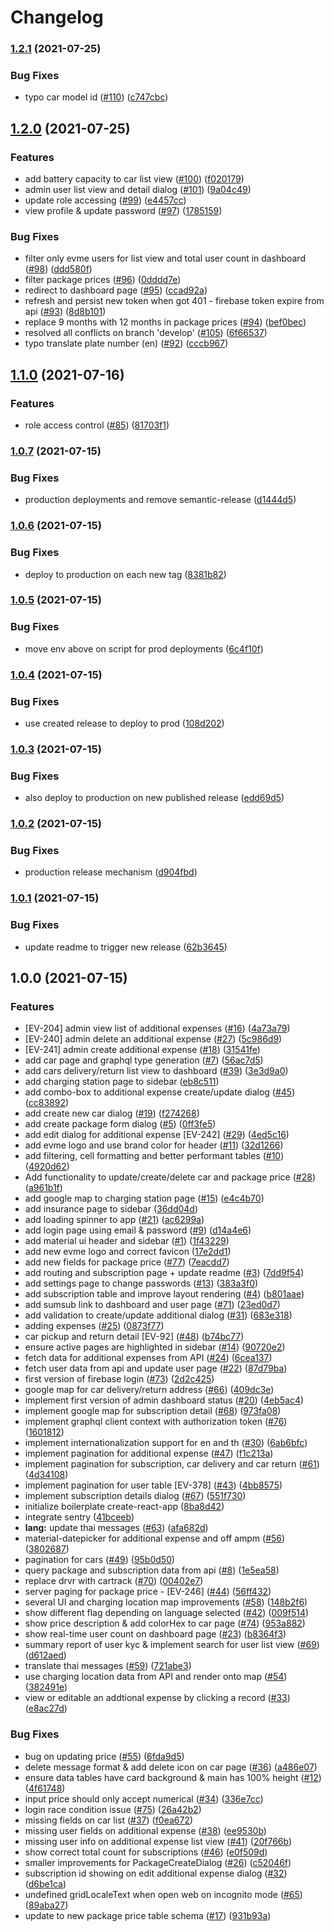 # Changelog

### [1.2.1](https://www.github.com/projecttron/tron-admin-web/compare/v1.2.0...v1.2.1) (2021-07-25)


### Bug Fixes

* typo car model id ([#110](https://www.github.com/projecttron/tron-admin-web/issues/110)) ([c747cbc](https://www.github.com/projecttron/tron-admin-web/commit/c747cbcde2663f6659a8465f0687d460c5d5d60f))

## [1.2.0](https://www.github.com/projecttron/tron-admin-web/compare/v1.1.0...v1.2.0) (2021-07-25)


### Features

* add battery capacity to car list view ([#100](https://www.github.com/projecttron/tron-admin-web/issues/100)) ([f020179](https://www.github.com/projecttron/tron-admin-web/commit/f020179935c4ec53da567858a04404e66103df02))
* admin user list view and detail dialog ([#101](https://www.github.com/projecttron/tron-admin-web/issues/101)) ([9a04c49](https://www.github.com/projecttron/tron-admin-web/commit/9a04c49c94dd2ae845e2c51fde28218df8ea39f4))
* update role accessing ([#99](https://www.github.com/projecttron/tron-admin-web/issues/99)) ([e4457cc](https://www.github.com/projecttron/tron-admin-web/commit/e4457ccdb494119954a423634a10c9b70f6a76a9))
* view profile & update password ([#97](https://www.github.com/projecttron/tron-admin-web/issues/97)) ([1785159](https://www.github.com/projecttron/tron-admin-web/commit/1785159daa8eb8428d4ec4901ef0f9ef44850d00))


### Bug Fixes

* filter only evme users for list view and total user count in dashboard ([#98](https://www.github.com/projecttron/tron-admin-web/issues/98)) ([ddd580f](https://www.github.com/projecttron/tron-admin-web/commit/ddd580f1c3596b33aa6afa52f8b6ef0e2ef88d81))
* filter package prices ([#96](https://www.github.com/projecttron/tron-admin-web/issues/96)) ([0dddd7e](https://www.github.com/projecttron/tron-admin-web/commit/0dddd7ebd7355da79c26016a68945c309ef717c2))
* redirect to dashboard page ([#95](https://www.github.com/projecttron/tron-admin-web/issues/95)) ([ccad92a](https://www.github.com/projecttron/tron-admin-web/commit/ccad92a3bcab6a655d5c3f211ecb90ef8cdc1051))
* refresh and persist new token when got 401 - firebase token expire from api ([#93](https://www.github.com/projecttron/tron-admin-web/issues/93)) ([8d8b101](https://www.github.com/projecttron/tron-admin-web/commit/8d8b101be726b7ed0c21b8328c5cbb95065130bb))
* replace 9 months with 12 months in package prices ([#94](https://www.github.com/projecttron/tron-admin-web/issues/94)) ([bef0bec](https://www.github.com/projecttron/tron-admin-web/commit/bef0bec4a605d3babc0e58f92eedc00f3c1f5d1f))
* resolved all conflicts on branch 'develop' ([#105](https://www.github.com/projecttron/tron-admin-web/issues/105)) ([6f66537](https://www.github.com/projecttron/tron-admin-web/commit/6f66537b3247c7e42ec8ad901368fcaa60062653))
* typo translate plate number (en) ([#92](https://www.github.com/projecttron/tron-admin-web/issues/92)) ([cccb967](https://www.github.com/projecttron/tron-admin-web/commit/cccb967dbe4c50492025892e0209f77f4ab7c55a))

## [1.1.0](https://www.github.com/projecttron/tron-admin-web/compare/v1.0.7...v1.1.0) (2021-07-16)


### Features

* role access control ([#85](https://www.github.com/projecttron/tron-admin-web/issues/85)) ([81703f1](https://www.github.com/projecttron/tron-admin-web/commit/81703f17a9360dd2e343c8f01934b13f367af4da))

### [1.0.7](https://www.github.com/projecttron/tron-admin-web/compare/v1.0.6...v1.0.7) (2021-07-15)


### Bug Fixes

* production deployments and remove semantic-release ([d1444d5](https://www.github.com/projecttron/tron-admin-web/commit/d1444d5598eff34490afcefeefecf682c4455e0f))

### [1.0.6](https://www.github.com/projecttron/tron-admin-web/compare/v1.0.5...v1.0.6) (2021-07-15)


### Bug Fixes

* deploy to production on each new tag ([8381b82](https://www.github.com/projecttron/tron-admin-web/commit/8381b82c650ec70962bd5953c079c8011bcfde22))

### [1.0.5](https://www.github.com/projecttron/tron-admin-web/compare/v1.0.4...v1.0.5) (2021-07-15)


### Bug Fixes

* move env above on script for prod deployments ([6c4f10f](https://www.github.com/projecttron/tron-admin-web/commit/6c4f10fa913a74381b541a0ef9fcb9106e1f7e0f))

### [1.0.4](https://www.github.com/projecttron/tron-admin-web/compare/v1.0.3...v1.0.4) (2021-07-15)


### Bug Fixes

* use created release to deploy to prod ([108d202](https://www.github.com/projecttron/tron-admin-web/commit/108d2022391a997f7959cddb0654a819c550b039))

### [1.0.3](https://www.github.com/projecttron/tron-admin-web/compare/v1.0.2...v1.0.3) (2021-07-15)


### Bug Fixes

* also deploy to production on new published release ([edd69d5](https://www.github.com/projecttron/tron-admin-web/commit/edd69d563e1b59a8f30c6ba070b4542497e363fd))

### [1.0.2](https://www.github.com/projecttron/tron-admin-web/compare/v1.0.1...v1.0.2) (2021-07-15)


### Bug Fixes

* production release mechanism ([d904fbd](https://www.github.com/projecttron/tron-admin-web/commit/d904fbd2c4ce6f4122beb4056d29a6e07f8c5d57))

### [1.0.1](https://www.github.com/projecttron/tron-admin-web/compare/v1.0.0...v1.0.1) (2021-07-15)


### Bug Fixes

* update readme to trigger new release ([62b3645](https://www.github.com/projecttron/tron-admin-web/commit/62b3645c901efa5c9814c8c201d495c85feaf6c0))

## 1.0.0 (2021-07-15)


### Features

* [EV-204] admin view list of additional expenses ([#16](https://www.github.com/projecttron/tron-admin-web/issues/16)) ([4a73a79](https://www.github.com/projecttron/tron-admin-web/commit/4a73a793268d0ab02104994d240f6b97e0e043c1))
* [EV-240] admin delete an additional expense ([#27](https://www.github.com/projecttron/tron-admin-web/issues/27)) ([5c986d9](https://www.github.com/projecttron/tron-admin-web/commit/5c986d97ac06758feb453c4ef99c8a1a94e97f12))
* [EV-241] admin create additional expense ([#18](https://www.github.com/projecttron/tron-admin-web/issues/18)) ([31541fe](https://www.github.com/projecttron/tron-admin-web/commit/31541fe0cef93680c009439975d9645f15facd11))
* add car page and graphql type generation ([#7](https://www.github.com/projecttron/tron-admin-web/issues/7)) ([56ac7d5](https://www.github.com/projecttron/tron-admin-web/commit/56ac7d56ee88f3623ec21ff4efa393e00c78f9aa))
* add cars delivery/return list view to dashboard ([#39](https://www.github.com/projecttron/tron-admin-web/issues/39)) ([3e3d9a0](https://www.github.com/projecttron/tron-admin-web/commit/3e3d9a060cde19825c2833d09f3d028d56db9f17))
* add charging station page to sidebar ([eb8c511](https://www.github.com/projecttron/tron-admin-web/commit/eb8c511c9d7626cb6dcb526b81360d61864bbdfd))
* add combo-box to additional expense create/update dialog ([#45](https://www.github.com/projecttron/tron-admin-web/issues/45)) ([cc83892](https://www.github.com/projecttron/tron-admin-web/commit/cc8389215e80f47abf44377de7978feb8bc0753c))
* add create new car dialog ([#19](https://www.github.com/projecttron/tron-admin-web/issues/19)) ([f274268](https://www.github.com/projecttron/tron-admin-web/commit/f274268c503e3d8d9e6b29f4f4197f7aff31aa2c))
* add create package form dialog ([#5](https://www.github.com/projecttron/tron-admin-web/issues/5)) ([0ff3fe5](https://www.github.com/projecttron/tron-admin-web/commit/0ff3fe5bf4fecb705a8b740bc1ab13f2a15a6d46))
* add edit dialog for additional expense [EV-242] ([#29](https://www.github.com/projecttron/tron-admin-web/issues/29)) ([4ed5c16](https://www.github.com/projecttron/tron-admin-web/commit/4ed5c16103f56211827748bbe576f2749d4efdb3))
* add evme logo and use brand color for header ([#11](https://www.github.com/projecttron/tron-admin-web/issues/11)) ([32d1266](https://www.github.com/projecttron/tron-admin-web/commit/32d126636b12b72e3dae1f82472f5fad1a6b8ae6))
* add filtering, cell formatting and better performant tables ([#10](https://www.github.com/projecttron/tron-admin-web/issues/10)) ([4920d62](https://www.github.com/projecttron/tron-admin-web/commit/4920d627772d93a208b94d5db80cad8f8ad647e9))
* Add functionality to update/create/delete car and package price ([#28](https://www.github.com/projecttron/tron-admin-web/issues/28)) ([a961b1f](https://www.github.com/projecttron/tron-admin-web/commit/a961b1fd0ef1c405f945f284e20585639adb44af))
* add google map to charging station page ([#15](https://www.github.com/projecttron/tron-admin-web/issues/15)) ([e4c4b70](https://www.github.com/projecttron/tron-admin-web/commit/e4c4b707762362260e6dc9236120c3a1fec8a653))
* add insurance page to sidebar ([36dd04d](https://www.github.com/projecttron/tron-admin-web/commit/36dd04da9b096011607f500de237294cfbc87dc1))
* add loading spinner to app ([#21](https://www.github.com/projecttron/tron-admin-web/issues/21)) ([ac6299a](https://www.github.com/projecttron/tron-admin-web/commit/ac6299ade813572713d091ccfaf0a8fdb66a54b1))
* add login page using email & password ([#9](https://www.github.com/projecttron/tron-admin-web/issues/9)) ([d14a4e6](https://www.github.com/projecttron/tron-admin-web/commit/d14a4e670cc5caf9fdd872ee39d99e558a50c14b))
* add material ui header and sidebar ([#1](https://www.github.com/projecttron/tron-admin-web/issues/1)) ([1f43229](https://www.github.com/projecttron/tron-admin-web/commit/1f4322956ab792b77e6a052b07af8f77b88cab44))
* add new evme logo and correct favicon ([17e2dd1](https://www.github.com/projecttron/tron-admin-web/commit/17e2dd1cdd102438919e2d71a1e5c431b4891a76))
* add new fields for package price ([#77](https://www.github.com/projecttron/tron-admin-web/issues/77)) ([7eacdd7](https://www.github.com/projecttron/tron-admin-web/commit/7eacdd766626252341686762428ad68e21017398))
* add routing and subscription page + update readme ([#3](https://www.github.com/projecttron/tron-admin-web/issues/3)) ([7dd9f54](https://www.github.com/projecttron/tron-admin-web/commit/7dd9f54b86dbadaa76230219ea05a7065f26d85c))
* add settings page to change passwords ([#13](https://www.github.com/projecttron/tron-admin-web/issues/13)) ([383a3f0](https://www.github.com/projecttron/tron-admin-web/commit/383a3f06ae9a86746c5c39c6e4826c9f921d3dd3))
* add subscription table and improve layout rendering ([#4](https://www.github.com/projecttron/tron-admin-web/issues/4)) ([b801aae](https://www.github.com/projecttron/tron-admin-web/commit/b801aaeb76852728efba52feb534867b7663c21d))
* add sumsub link to dashboard and user page ([#71](https://www.github.com/projecttron/tron-admin-web/issues/71)) ([23ed0d7](https://www.github.com/projecttron/tron-admin-web/commit/23ed0d722b77ba625776e6157f87c9317f20fbe4))
* add validation to create/update additional dialog ([#31](https://www.github.com/projecttron/tron-admin-web/issues/31)) ([683e318](https://www.github.com/projecttron/tron-admin-web/commit/683e318194d19f523f3691cece92e7ad75219b52))
* adding expenses ([#25](https://www.github.com/projecttron/tron-admin-web/issues/25)) ([0873f77](https://www.github.com/projecttron/tron-admin-web/commit/0873f776a89bac9c7f0a76286917f6d877e34436))
* car pickup and return detail [EV-92] ([#48](https://www.github.com/projecttron/tron-admin-web/issues/48)) ([b74bc77](https://www.github.com/projecttron/tron-admin-web/commit/b74bc776ec772c203a75736424a8ce254139faea))
* ensure active pages are highlighted in sidebar ([#14](https://www.github.com/projecttron/tron-admin-web/issues/14)) ([90720e2](https://www.github.com/projecttron/tron-admin-web/commit/90720e2db6078ef6fc00d277a197a0c8739e81f6))
* fetch data for additional expenses from API ([#24](https://www.github.com/projecttron/tron-admin-web/issues/24)) ([6cea137](https://www.github.com/projecttron/tron-admin-web/commit/6cea137e1ccd94c4d9a0cb28fe0bfc28798034d5))
* fetch user data from api and update user page ([#22](https://www.github.com/projecttron/tron-admin-web/issues/22)) ([87d79ba](https://www.github.com/projecttron/tron-admin-web/commit/87d79ba5a92ac5df8757b3a982de7f483816f366))
* first version of firebase login ([#73](https://www.github.com/projecttron/tron-admin-web/issues/73)) ([2d2c425](https://www.github.com/projecttron/tron-admin-web/commit/2d2c425c604376c3bdfa3e5a492b820017442590))
* google map for car delivery/return address ([#66](https://www.github.com/projecttron/tron-admin-web/issues/66)) ([409dc3e](https://www.github.com/projecttron/tron-admin-web/commit/409dc3ebbf0df1a32c2ac002f0af174b5c4a80be))
* implement first version of admin dashboard status ([#20](https://www.github.com/projecttron/tron-admin-web/issues/20)) ([4eb5ac4](https://www.github.com/projecttron/tron-admin-web/commit/4eb5ac4f4a1cb851738ee803e031f7ac971d9889))
* implement google map for subscription detail ([#68](https://www.github.com/projecttron/tron-admin-web/issues/68)) ([973fa08](https://www.github.com/projecttron/tron-admin-web/commit/973fa08388cbb81c8c2bf597ede678174669ae08))
* implement graphql client context with authorization token ([#76](https://www.github.com/projecttron/tron-admin-web/issues/76)) ([1601812](https://www.github.com/projecttron/tron-admin-web/commit/1601812ee69e50887f4030779821aabd8d16eacd))
* implement internationalization support for en and th ([#30](https://www.github.com/projecttron/tron-admin-web/issues/30)) ([6ab6bfc](https://www.github.com/projecttron/tron-admin-web/commit/6ab6bfc860383ab88b8acf91a7dc8bc61b13a2b8))
* implement pagination for additional expense ([#47](https://www.github.com/projecttron/tron-admin-web/issues/47)) ([f1c213a](https://www.github.com/projecttron/tron-admin-web/commit/f1c213a4e84f056696591d860b5185389fa16a56))
* implement pagination for subscription, car delivery and car return ([#61](https://www.github.com/projecttron/tron-admin-web/issues/61)) ([4d34108](https://www.github.com/projecttron/tron-admin-web/commit/4d341088411297c6e5e4bb9119f3921aaf981b8e))
* implement pagination for user table [EV-378] ([#43](https://www.github.com/projecttron/tron-admin-web/issues/43)) ([4bb8575](https://www.github.com/projecttron/tron-admin-web/commit/4bb857573a74a07636d10f6a7b2dc686339d1d54))
* implement subscription details dialog ([#67](https://www.github.com/projecttron/tron-admin-web/issues/67)) ([551f730](https://www.github.com/projecttron/tron-admin-web/commit/551f730b1f60ec28d15133cdc2c1235c9d6d250b))
* initialize boilerplate create-react-app ([8ba8d42](https://www.github.com/projecttron/tron-admin-web/commit/8ba8d426def6df847b2c131e9693136cb1e35faa))
* integrate sentry ([41bceeb](https://www.github.com/projecttron/tron-admin-web/commit/41bceeb41bfc03f2e19a825588ff806d02487aa3))
* **lang:** update thai messages ([#63](https://www.github.com/projecttron/tron-admin-web/issues/63)) ([afa682d](https://www.github.com/projecttron/tron-admin-web/commit/afa682d155c97a14ba9762942a211ec802c4f5b9))
* material-datepicker for additional expense and off ampm ([#56](https://www.github.com/projecttron/tron-admin-web/issues/56)) ([3802687](https://www.github.com/projecttron/tron-admin-web/commit/3802687a4c1b9dd2775de069913e2901b1bb0960))
* pagination for cars ([#49](https://www.github.com/projecttron/tron-admin-web/issues/49)) ([95b0d50](https://www.github.com/projecttron/tron-admin-web/commit/95b0d503c5e79f20bbe5b4b163900713016560c2))
* query package and subscription data from api ([#8](https://www.github.com/projecttron/tron-admin-web/issues/8)) ([1e5ea58](https://www.github.com/projecttron/tron-admin-web/commit/1e5ea58486df796c619cfc6a39e8e57572b0ce2a))
* replace drvr with cartrack ([#70](https://www.github.com/projecttron/tron-admin-web/issues/70)) ([00402e7](https://www.github.com/projecttron/tron-admin-web/commit/00402e7729ad5710e9fa61a0438a0561e3748d91))
* server paging for package price - [EV-246] ([#44](https://www.github.com/projecttron/tron-admin-web/issues/44)) ([56ff432](https://www.github.com/projecttron/tron-admin-web/commit/56ff432196f88a233769e0ac84285e2bee47a7a6))
* several UI and charging location map improvements ([#58](https://www.github.com/projecttron/tron-admin-web/issues/58)) ([148b2f6](https://www.github.com/projecttron/tron-admin-web/commit/148b2f63f9cad64007b97519d3187415ce716d14))
* show different flag depending on language selected ([#42](https://www.github.com/projecttron/tron-admin-web/issues/42)) ([009f514](https://www.github.com/projecttron/tron-admin-web/commit/009f5143bcb50f15fb5920d21f8df487d9d9d4c8))
* show price description & add colorHex to car page ([#74](https://www.github.com/projecttron/tron-admin-web/issues/74)) ([953a882](https://www.github.com/projecttron/tron-admin-web/commit/953a882cc0819a756231180e2a9bc6c8de9977cd))
* show real-time user count on dashboard page ([#23](https://www.github.com/projecttron/tron-admin-web/issues/23)) ([b8364f3](https://www.github.com/projecttron/tron-admin-web/commit/b8364f364e944a4df034c5102909c38dc38bdaaf))
* summary report of user kyc & implement search for user list view ([#69](https://www.github.com/projecttron/tron-admin-web/issues/69)) ([d612aed](https://www.github.com/projecttron/tron-admin-web/commit/d612aedeebe3f6b608f1047f90f437e755bc5570))
* translate thai messages ([#59](https://www.github.com/projecttron/tron-admin-web/issues/59)) ([721abe3](https://www.github.com/projecttron/tron-admin-web/commit/721abe39546757d66aa5c44f10e60e12089b1364))
* use charging location data from API and render onto map ([#54](https://www.github.com/projecttron/tron-admin-web/issues/54)) ([382491e](https://www.github.com/projecttron/tron-admin-web/commit/382491e0dde09fd2301ef15f7dd1e0b5da473e0c))
* view or editable an addtional expense by clicking a record ([#33](https://www.github.com/projecttron/tron-admin-web/issues/33)) ([e8ac27d](https://www.github.com/projecttron/tron-admin-web/commit/e8ac27d293e9057b57886e4e9e8b71bbb9d8a4de))


### Bug Fixes

* bug on updating price ([#55](https://www.github.com/projecttron/tron-admin-web/issues/55)) ([6fda9d5](https://www.github.com/projecttron/tron-admin-web/commit/6fda9d5d91b1f5909b4364a3d7402acc60c6d544))
* delete message format & add delete icon on car page ([#36](https://www.github.com/projecttron/tron-admin-web/issues/36)) ([a486e07](https://www.github.com/projecttron/tron-admin-web/commit/a486e07e677ff0e9f5bd03b03a8661bea6e8210e))
* ensure data tables have card background & main has 100% height ([#12](https://www.github.com/projecttron/tron-admin-web/issues/12)) ([4f61748](https://www.github.com/projecttron/tron-admin-web/commit/4f61748035724c8b64e68d20c532e088312b90f9))
* input price should only accept numerical ([#34](https://www.github.com/projecttron/tron-admin-web/issues/34)) ([336e7cc](https://www.github.com/projecttron/tron-admin-web/commit/336e7cccf093ae9ffacd5715bdfcb2a1ac92b186))
* login race condition issue ([#75](https://www.github.com/projecttron/tron-admin-web/issues/75)) ([26a42b2](https://www.github.com/projecttron/tron-admin-web/commit/26a42b281d191b8fa3ac057182153bf6245d6bca))
* missing fields on car list ([#37](https://www.github.com/projecttron/tron-admin-web/issues/37)) ([f0ea672](https://www.github.com/projecttron/tron-admin-web/commit/f0ea672fb09d7664389f47c8587646b18ee40bbf))
* missing user fields on additional expense ([#38](https://www.github.com/projecttron/tron-admin-web/issues/38)) ([ee9530b](https://www.github.com/projecttron/tron-admin-web/commit/ee9530b8ab5b26168fe7b310a092e38e61d2df91))
* missing user info on additional expense list view ([#41](https://www.github.com/projecttron/tron-admin-web/issues/41)) ([20f766b](https://www.github.com/projecttron/tron-admin-web/commit/20f766bdbc6641c1c771d13c547471417134eadd))
* show correct total count for subscriptions ([#46](https://www.github.com/projecttron/tron-admin-web/issues/46)) ([e0f509d](https://www.github.com/projecttron/tron-admin-web/commit/e0f509d40cd84668e3bab651b3ec6e1a5c682158))
* smaller improvements for PackageCreateDialog ([#26](https://www.github.com/projecttron/tron-admin-web/issues/26)) ([c52046f](https://www.github.com/projecttron/tron-admin-web/commit/c52046fc161f53ecd5e2d5bac6aadd64cf66770f))
* subscription id showing on edit additional expense dialog ([#32](https://www.github.com/projecttron/tron-admin-web/issues/32)) ([d6be1ca](https://www.github.com/projecttron/tron-admin-web/commit/d6be1ca167e60ead4c01c53aab6b26719a3ba32c))
* undefined gridLocaleText when open web on incognito mode ([#65](https://www.github.com/projecttron/tron-admin-web/issues/65)) ([89aba27](https://www.github.com/projecttron/tron-admin-web/commit/89aba27328b4dae655398663126ec31fe8786560))
* update to new package price table schema ([#17](https://www.github.com/projecttron/tron-admin-web/issues/17)) ([931b93a](https://www.github.com/projecttron/tron-admin-web/commit/931b93a90c988938cc9b98593d55d30954605f28))
